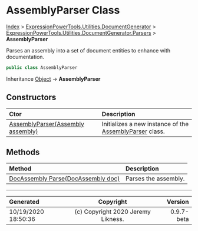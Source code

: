 ﻿# AssemblyParser Class

[Index](../index.md) > [ExpressionPowerTools.Utilities.DocumentGenerator](ExpressionPowerTools.Utilities.DocumentGenerator.a.md) > [ExpressionPowerTools.Utilities.DocumentGenerator.Parsers](ExpressionPowerTools.Utilities.DocumentGenerator.Parsers.n.md) > **AssemblyParser**

Parses an assembly into a set of document entities to enhance with documentation.

```csharp
public class AssemblyParser
```

Inheritance [Object](https://docs.microsoft.com/dotnet/api/system.object) → **AssemblyParser**

## Constructors

| Ctor | Description |
| :-- | :-- |
| [AssemblyParser(Assembly assembly)](ExpressionPowerTools.Utilities.DocumentGenerator.Parsers.AssemblyParser.ctor.md#assemblyparserassembly-assembly) | Initializes a new instance of the [AssemblyParser](ExpressionPowerTools.Utilities.DocumentGenerator.Parsers.AssemblyParser.cs.md) class. |
## Methods

| Method | Description |
| :-- | :-- |
| [DocAssembly Parse(DocAssembly doc)](ExpressionPowerTools.Utilities.DocumentGenerator.Parsers.AssemblyParser.Parse.m.md) | Parses the assembly. |

---

| Generated | Copyright | Version |
| :-- | :-: | --: |
| 10/19/2020 18:50:36 | (c) Copyright 2020 Jeremy Likness. | 0.9.7-beta |

